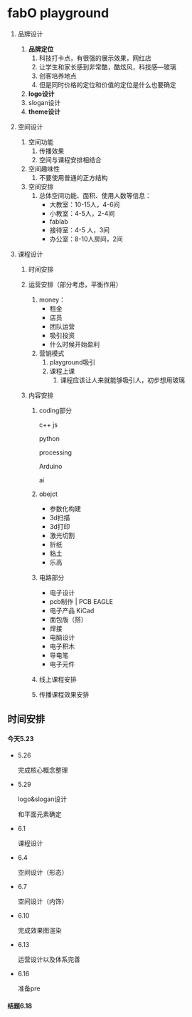 # fabO playground

1. 品牌设计

   1. **品牌定位**
      1. 科技打卡点，有很强的展示效果，网红店
      2. 让学生和家长感到非常酷，酷炫风，科技感—玻璃
      3. 创客培养地点
      4. 但是同时价格的定位和价值的定位是什么也要确定
   2. **logo设计**
   3. slogan设计
   4. **theme设计**

2. 空间设计

   1. 空间功能
      1. 传播效果
      2. 空间与课程安排相结合
   2. 空间趣味性
      1. 不要使用普通的正方结构
   3. 空间安排
      1. 总体空间功能、面积、使用人数等信息：
         * 大教室：10-15人，4-6间
         * 小教室：4-5人，2-4间
         * fablab
         * 接待室：4-5 人，3间
         * 办公室：8-10人房间，2间

3. 课程设计

   1. 时间安排

   2. 运营安排（部分考虑，平衡作用）

      1. money：
         * 租金
         * 店员
         * 团队运营
         * 吸引投资
         * 什么时候开始盈利
      2. 营销模式
         1. playground吸引
         2. 课程上课
            1. 课程应该让人来就能够吸引人，初步想用玻璃

   3. 内容安排

      1. coding部分

         c++ js

         python

         processing

         Arduino

         ai

      2. obejct

         * 参数化构建
         * 3d扫描
         * 3d打印
         * 激光切割
         * 折纸
         * 粘土
         * 乐高

      3. 电路部分

         * 电子设计
         * pcb制作 | PCB EAGLE
         * 电子产品 KiCad
         * 面包版（搭）
         * 焊接
         * 电脑设计
         * 电子积木
         * 导电笔
         * 电子元件

         

      4. 线上课程安排

      5. 传播课程效果安排





## 时间安排

#### 今天5.23

* 5.26

  完成核心概念整理

* 5.29

  logo&slogan设计

  和平面元素确定

* 6.1

  课程设计

* 6.4

  空间设计（形态）

* 6.7

  空间设计（内饰）

* 6.10

  完成效果图渲染

* 6.13

  运营设计以及体系完善

* 6.16

  准备pre

#### 结题6.18